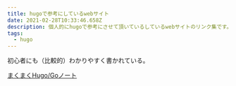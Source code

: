 ```yaml
---
title: hugoで参考にしているwebサイト
date: 2021-02-28T10:33:46.658Z
description: 個人的にhugoで参考にさせて頂いているしているwebサイトのリンク集です。
tags:
  - hugo
---
```

初心者にも（比較的）わかりやすく書かれている。

[まくまくHugo/Goノート](https://maku77.github.io/hugo/)